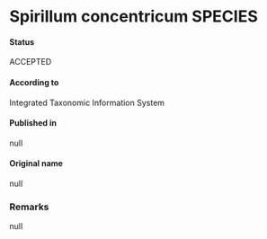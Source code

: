 Spirillum concentricum SPECIES
=======

#### Status
ACCEPTED

#### According to
Integrated Taxonomic Information System

#### Published in
null

#### Original name
null

### Remarks
null